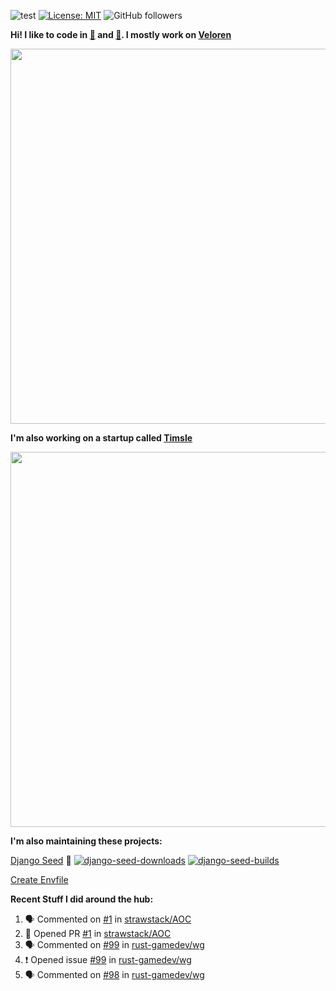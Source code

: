 ![test](https://hits.seeyoufarm.com/api/count/incr/badge.svg?url=https://github.com/AngelOnFira)
[![License: MIT](https://img.shields.io/badge/License-MIT-yellow.svg)](https://opensource.org/licenses/MIT)
![GitHub followers](https://img.shields.io/github/followers/angelonfira?style=social)

**Hi! I like to code in [:crab:](https://www.rust-lang.org/) and [:snake:](https://www.python.org/). I mostly work on [Veloren](https://veloren.net)**

<p align="center">
  <img width="600" src="https://media.discordapp.net/attachments/444005079410802699/730566298073038949/rsz_5f0656b6aa176.png">
</p>

**I'm also working on a startup called [Timsle](https://timsle.com)**

<p align="center">
  <img width="600" src="https://media.discordapp.net/attachments/444005079410802699/730566842674053130/rsz_5f0657242abb4.png">
</p>

**I'm also maintaining these projects:**

[Django Seed](https://github.com/Brobin/django-seed)
:seedling:
[![django-seed-downloads](https://pepy.tech/badge/django-seed)](https://pepy.tech/project/django-seed)
[![django-seed-builds](https://github.com/Brobin/django-seed/workflows/Test/badge.svg)](https://github.com/Brobin/django-seed)

[Create Envfile](https://github.com/SpicyPizza/create-envfile)

**Recent Stuff I did around the hub:**

<!--START_SECTION:activity-->
1. 🗣 Commented on [#1](https://github.com/strawstack/AOC/issues/1) in [strawstack/AOC](https://github.com/strawstack/AOC)
2. 💪 Opened PR [#1](https://github.com/strawstack/AOC/pull/1) in [strawstack/AOC](https://github.com/strawstack/AOC)
3. 🗣 Commented on [#99](https://github.com/rust-gamedev/wg/issues/99) in [rust-gamedev/wg](https://github.com/rust-gamedev/wg)
4. ❗️ Opened issue [#99](https://github.com/rust-gamedev/wg/issues/99) in [rust-gamedev/wg](https://github.com/rust-gamedev/wg)
5. 🗣 Commented on [#98](https://github.com/rust-gamedev/wg/issues/98) in [rust-gamedev/wg](https://github.com/rust-gamedev/wg)
<!--END_SECTION:activity-->
